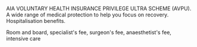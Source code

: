 AIA VOLUNTARY HEALTH INSURANCE PRIVILEGE ULTRA SCHEME (AVPU). A wide range of medical protection to help you focus on recovery. Hospitalisation benefits. 

Room and board, specialist's fee, surgeon's fee, anaesthetist's
fee, intensive care